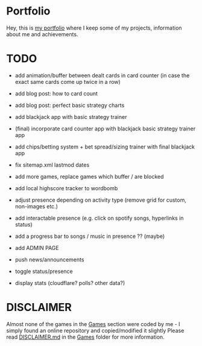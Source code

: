 # Portfolio
Hey, this is [my portfolio](https://hydrovolter.com/) where I keep some of my projects, information about me and achievements.

# TODO
- add animation/buffer between dealt cards in card counter (in case the exact same cards come up twice in a row)
- add blog post: how to card count
- add blog post: perfect basic strategy charts
- add blackjack app with basic strategy trainer
- (final) incorporate card counter app with blackjack basic strategy trainer app
- add chips/betting system + bet spread/sizing trainer with final blackjack app

- fix sitemap.xml lastmod dates

- add more games, replace games which buffer / are blocked
- add local highscore tracker to wordbomb

- adjust presence depending on activity type (remove grid for custom, non-images etc.)
- add interactable presence (e.g. click on spotify songs, hyperlinks in status)
- add a progress bar to songs / music in presence ?? (maybe)

- add ADMIN PAGE
- push news/announcements
- toggle status/presence
- display stats (cloudflare? polls? other data?)

# DISCLAIMER
Almost none of the games in the [Games](/games/) section were coded by me - I simply found an online repository and copied/modified it slightly
Please read [DISCLAIMER.md](/games/DISCLAIMER.md) in the [Games](/games/) folder for more information.